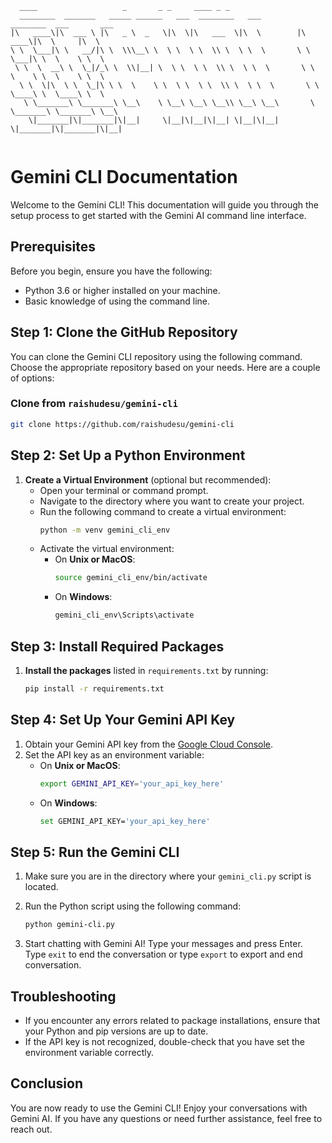 ```
  ____                   _       _ _     ____ _ _
  ________  _______   _____ ______   ___  ________   ___          ________  ___       ___
|\   ____\|\  ___ \ |\   _ \  _   \|\  \|\   ___  \|\  \        |\   ____\|\  \     |\  \
\ \  \___|\ \   __/|\ \  \\\__\ \  \ \  \ \  \\ \  \ \  \       \ \  \___|\ \  \    \ \  \
 \ \  \  __\ \  \_|/_\ \  \\|__| \  \ \  \ \  \\ \  \ \  \       \ \  \    \ \  \    \ \  \
  \ \  \|\  \ \  \_|\ \ \  \    \ \  \ \  \ \  \\ \  \ \  \       \ \  \____\ \  \____\ \  \
   \ \_______\ \_______\ \__\    \ \__\ \__\ \__\\ \__\ \__\       \ \_______\ \_______\ \__\
    \|_______|\|_______|\|__|     \|__|\|__|\|__| \|__|\|__|        \|_______|\|_______|\|__|


```

# Gemini CLI Documentation

Welcome to the Gemini CLI! This documentation will guide you through the setup process to get started with the Gemini AI command line interface.

## Prerequisites

Before you begin, ensure you have the following:

- Python 3.6 or higher installed on your machine.
- Basic knowledge of using the command line.

## Step 1: Clone the GitHub Repository

You can clone the Gemini CLI repository using the following command. Choose the appropriate repository based on your needs. Here are a couple of options:

### Clone from `raishudesu/gemini-cli`

```bash
git clone https://github.com/raishudesu/gemini-cli
```

## Step 2: Set Up a Python Environment

1. **Create a Virtual Environment** (optional but recommended):
   - Open your terminal or command prompt.
   - Navigate to the directory where you want to create your project.
   - Run the following command to create a virtual environment:
     ```bash
     python -m venv gemini_cli_env
     ```
   - Activate the virtual environment:
     - On **Unix or MacOS**:
       ```bash
       source gemini_cli_env/bin/activate
       ```
     - On **Windows**:
       ```bash
       gemini_cli_env\Scripts\activate
       ```

## Step 3: Install Required Packages

1. **Install the packages** listed in `requirements.txt` by running:
   ```bash
   pip install -r requirements.txt
   ```

## Step 4: Set Up Your Gemini API Key

1. Obtain your Gemini API key from the [Google Cloud Console](https://console.cloud.google.com/).
2. Set the API key as an environment variable:
   - On **Unix or MacOS**:
     ```bash
     export GEMINI_API_KEY='your_api_key_here'
     ```
   - On **Windows**:
     ```bash
     set GEMINI_API_KEY='your_api_key_here'
     ```

## Step 5: Run the Gemini CLI

1. Make sure you are in the directory where your `gemini_cli.py` script is located.
2. Run the Python script using the following command:

   ```bash
   python gemini-cli.py
   ```

3. Start chatting with Gemini AI! Type your messages and press Enter. Type `exit` to end the conversation or type `export` to export and end conversation.

## Troubleshooting

- If you encounter any errors related to package installations, ensure that your Python and pip versions are up to date.
- If the API key is not recognized, double-check that you have set the environment variable correctly.

## Conclusion

You are now ready to use the Gemini CLI! Enjoy your conversations with Gemini AI. If you have any questions or need further assistance, feel free to reach out.

